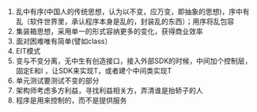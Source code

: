 1. 乱中有序(中国人的传统思想，认为以不变，应万变，即抽象的思想)，序中有乱（软件世界里，承认程序本身是乱的，封装乱的东西）；用序将乱包容
2. 集装箱思想，采用单一的形式容纳更多的变化，获得商业效率
3. 面对困难唯有简单(譬如class）
4. EIT模式
5. 变与不变分离，无中生有创造接口，接入外部SDK的时候，中间加个控制层，固定E和I ，让SDK来实现T，或者建个中间类实现T
6. 单元测试要测试不变的部分
7. 架构师考虑多方利益，寻找利益相关方，弄清谁是抬轿子的人
8. 程序是用来控制的，而不是提供服务
